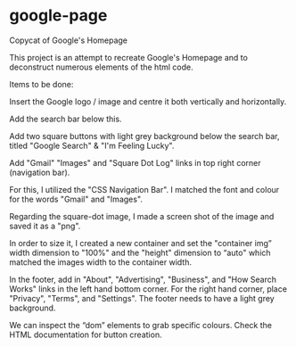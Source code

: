 # google-page
Copycat of Google's Homepage 

This project is an attempt to recreate Google's Homepage and to deconstruct numerous elements of the html code.

Items to be done:

Insert the Google logo / image and centre it both vertically and horizontally. 

Add the search bar below this.

Add two square buttons with light grey background below the search bar, titled "Google Search" & "I'm Feeling Lucky".

Add "Gmail" "Images" and "Square Dot Log" links in top right corner (navigation bar).

For this, I utilized the "CSS Navigation Bar". I matched the font and colour for the words "Gmail" and "Images".  

Regarding the square-dot image, I made a screen shot of the image and saved it as a "png".

In order to size it, I created a new container and set the "container img” width dimension to "100%" and the "height" dimension to “auto" which matched the images width to the container width. 

In the footer, add in "About", "Advertising", "Business", and "How Search Works" links in the left hand bottom corner. For the right hand corner, place "Privacy", "Terms", and "Settings". The footer needs to have a light grey background.

We can inspect the “dom” elements to grab specific colours. Check the HTML documentation for button creation. 






